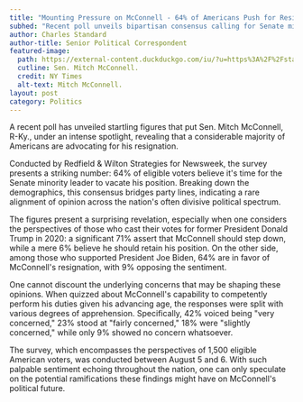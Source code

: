 ```yaml
---
title: "Mounting Pressure on McConnell - 64% of Americans Push for Resignation"
subhed: "Recent poll unveils bipartisan consensus calling for Senate minority leader's departure."
author: Charles Standard
author-title: Senior Political Correspondent
featured-image: 
  path: https://external-content.duckduckgo.com/iu/?u=https%3A%2F%2Fstatic01.nyt.com%2Fimages%2F2020%2F04%2F27%2Fopinion%2F27bouie_print1%2F24bouieWeb-videoSixteenByNineJumbo1600.jpg&f=1&nofb=1&ipt=96e0bf0e785fdd538a9541ff8dd756b90611983ecd893139fc4935ce62acc0f3&ipo=images
  cutline: Sen. Mitch McConnell.
  credit: NY Times
  alt-text: Mitch McConnell.
layout: post
category: Politics
---
```


A recent poll has unveiled startling figures that put Sen. Mitch McConnell, R-Ky., under an intense spotlight, revealing that a considerable majority of Americans are advocating for his resignation. 

Conducted by Redfield & Wilton Strategies for Newsweek, the survey presents a striking number: 64% of eligible voters believe it's time for the Senate minority leader to vacate his position. Breaking down the demographics, this consensus bridges party lines, indicating a rare alignment of opinion across the nation's often divisive political spectrum.

The figures present a surprising revelation, especially when one considers the perspectives of those who cast their votes for former President Donald Trump in 2020: a significant 71% assert that McConnell should step down, while a mere 6% believe he should retain his position. On the other side, among those who supported President Joe Biden, 64% are in favor of McConnell's resignation, with 9% opposing the sentiment.

One cannot discount the underlying concerns that may be shaping these opinions. When quizzed about McConnell's capability to competently perform his duties given his advancing age, the responses were split with various degrees of apprehension. Specifically, 42% voiced being "very concerned," 23% stood at "fairly concerned," 18% were "slightly concerned," while only 9% showed no concern whatsoever.

The survey, which encompasses the perspectives of 1,500 eligible American voters, was conducted between August 5 and 6. With such palpable sentiment echoing throughout the nation, one can only speculate on the potential ramifications these findings might have on McConnell's political future.

